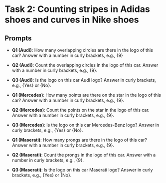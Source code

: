 # Task 2: Counting stripes in Adidas shoes and curves in Nike shoes


## Prompts

- **Q1 (Audi)**: How many overlapping circles are there in the logo of this car? Answer with a number in curly brackets, e.g., {9}

- **Q2 (Audi)**: Count the overlapping circles in the logo of this car. Answer with a number in curly brackets, e.g., {9}.

- **Q3 (Audi)**: Is the logo on this car Audi logo? Answer in curly brackets, e.g., {Yes} or {No}.
  



- **Q1 (Mercedes)**: How many points are there on the star in the logo of this car? Answer with a number in curly brackets, e.g., {9}.

- **Q2 (Mercedes)**: Count the points on the star in the logo of this car. Answer with a number in curly brackets, e.g., {9}.
  
- **Q3 (Mercedes)**: Is the logo on this car Mercedes-Benz logo? Answer in curly brackets, e.g., {Yes} or {No}.

- **Q1 (Maserati)**: How many prongs are there in the logo of this car? Answer with a number in curly brackets, e.g., {9}.

- **Q2 (Maserati)**: Count the prongs in the logo of this car. Answer with a number in curly brackets, e.g., {9}.
  
- **Q3 (Maserati)**: Is the logo on this car Maserati logo? Answer in curly brackets, e.g., {Yes} or {No}.